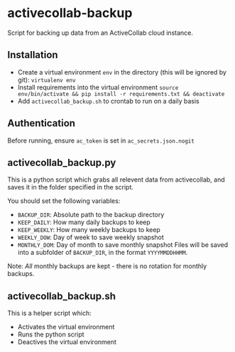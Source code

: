# activecollab-backup
Script for backing up data from an ActiveCollab cloud instance.

## Installation
* Create a virtual environment `env` in the directory (this will be ignored by git): `virtualenv env`
* Install requirements into the virtual environment `source env/bin/activate && pip install -r requirements.txt && deactivate`
* Add `activecollab_backup.sh` to crontab to run on a daily basis

## Authentication
Before running, ensure `ac_token` is set in `ac_secrets.json.nogit`

## activecollab_backup.py
This is a python script which grabs all relevent data from activecollab, and saves it in the folder specified in the script.

You should set the following variables:
* `BACKUP_DIR`: Absolute path to the backup directory
* `KEEP_DAILY`: How many daily backups to keep
* `KEEP_WEEKLY`: How many weekly backups to keep
* `WEEKLY_DOW`: Day of week to save weekly snapshot
* `MONTHLY_DOM`: Day of month to save monthly snapshot
Files will be saved into a subfolder of `BACKUP_DIR`, in the format `YYYYMMDDHHMM`.

Note: *All* monthly backups are kept - there is no rotation for monthly backups.

## activecollab_backup.sh
This is a helper script which:

* Activates the virtual environment
* Runs the python script
* Deactives the virtual environment
